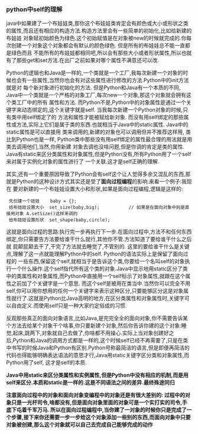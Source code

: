 ### python中self的理解

java中如果建了一个布娃娃类,那你这个布娃娃类肯定会有颜色或大小或形状之类的属性,而且还有相应的构造方法.构造方法里会有一些简单的初始化,比如给新建的布娃娃
对象赋初始颜色为绿色.这个初始赋值是在对象被new的时候就完成的.你每次创建一个对象这个对象都会有默认的颜色绿色.  但是所有的布娃娃总不能一直都是绿色而且
不能所有的布娃娃都相同吧,所以会有那些大小或者形状属性,所以也就有了那些get和set方法.在出厂之前如果对哪个属性不满意还可以改.  

Python的逻辑也和Java是一样的,一个类就是一个工厂,我每次新建一个对象的时候也会有一些属性,当然你也会有对这些属性进行修改的方法.Python中的init方法就是对
每个新对象进行初始化的方法. 但是Python和Java有一个本质的不同, Java中一个类就是一个严格的对象工厂,每次new一个对象,那这个对象就会拥有这个类工厂中的所有
属性和方法. 而Python不是,Python中的对象属性是通过一个关键字来动态绑定的,这个关键字就是self. 当我每次新建一个Python对象的时候,只有类中用self绑定了的
方法和属性才能被赋给新对象. 而没有用self绑定的那些属性或方法,实际上它们是属于类的东西.也就相当于Java中的static属性.  Java中的static属性是可以直接用
类来调用的,新建的对象也可以调用但并不推荐这样用, 类比到Python也是一样, Python类中那些没有用self绑定的属性最合理的用法就是用类去调用他们,当然,你用新建
对象去调也没啥问题,但是你调的肯定是类的属性. Java有static来区分类属性和对象属性,但是Python没有,所有Python用了一个self来对属于实例化对象的属性进行了
一个关联.这才是self正确的理解.

其实,还有一个重要原因导致了Python会有self这个让人觉得多余又混乱的东西,那就是Python的这种设计方式其实还是受了**面向过程编程**的影响.来看一个例子:我现在
要对新建的一个布娃娃设置大小和形状,如果是面向过程编程,逻辑是这样的:
```
 先创建一个娃娃    baby = {};
 给布娃娃设置大小  set_size(baby,big);           // 如果是在面向对象中则是直接用对象 A.setSize()这样来调的
 给布娃娃设置形状  set_shape(baby,circle);
```
这就是面向过程的思路:执行完一步再执行下一步.在面向过程中,方法不和任何东西绑定,你只需要告方法要给谁干什么就行,其他你不管.方法知道了要给谁干什么之后就
屁颠屁颠去干了,干完了方法就去睡觉了,不管别的.  这里的要给谁干什么是关键点,理解了这一点就能理解Python中的self. Python的语法实际上是保留了面向过程的
一些东西,保留这个self,就相当于是告诉这个类,你要给一个名叫self的对象执行一个什么操作.这个self指代所有这个类的对象.Java中显示地用static区分了类中的类属性和对象属性,而Python中直接用一个self标示了对象属性,就跟在这个属性之前加了个关键字是一个意思. 而这个self是被用在类当中.当然你可以完全不用self,你可以用你想用的任何一个关键字来表示这种区分,只要能够区分这是对象属性就行了.这就是Python比Java高明的地方,在区分类属性和对象属性时,关键字可以自由定义.而使用self只是一种大家约定俗成的习惯.

反观那些真正的面向对象语言,比如Java,是完完全全的面向对象,你不需要告诉某个方法去给某个对象干个啥事,你只要新建个对象,然后你告诉你建的这个对象:睡觉,起床,跳两下,对象就自己去做了,你啥都不用操心.实际上当对象创建好之后,Python和Java的调用方式都是一样的,这个时候self已经不再需要了,只是在类中书写的时候Java和Python有区别.Python号称最简洁的语言,但是即便再简洁的代码也得能够明确表达语法的意思才行,Java用static关键字区分类和对象属性,而Python用了self, 这才是self的本质.

**Java中用static来区分类属性和实例属性,但是Python中没有相应的机制,而是用self来区分.本质和static是一样的.这是不同语法之间的差异.最终殊途同归**

**注意面向过程中的对象和面向对象变编程中的对象还是有很大差别的: 过程中的对象只是一光杆司令,啥都没有,但是面向对象里面的对象可是一个实打实的司令,手底下屯着千军万马.  所以在面向过程编程中,当你建了一对象的时候你只是完成了一个步骤,接下来你还需要一步一步给这个对象添加一些别的东西,而面向对象中只要对象被创建,那么这个对象就可以自己去完成自己能够完成的动作**

